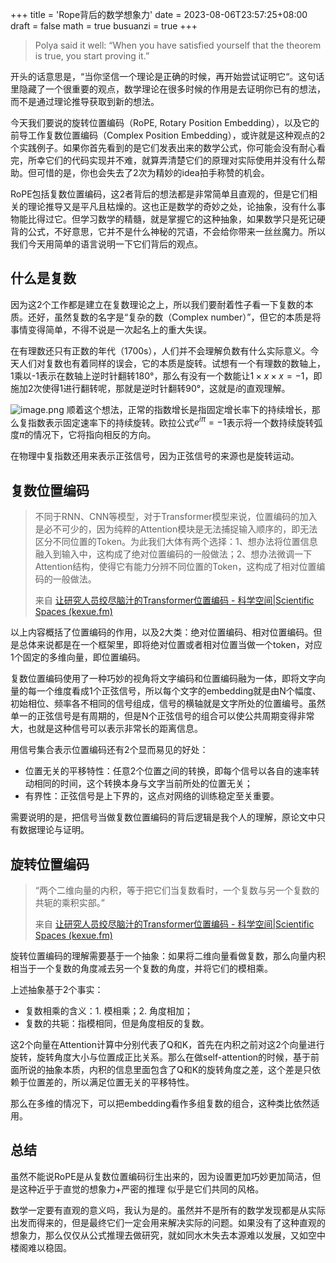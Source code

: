 +++
title = 'Rope背后的数学想象力'
date = 2023-08-06T23:57:25+08:00
draft = false
math = true
busuanzi = true
+++

> Polya said it well: “When you have satisfied yourself that the theorem is true, you start proving it.”

开头的话意思是，“当你坚信一个理论是正确的时候，再开始尝试证明它“。这句话里隐藏了一个很重要的观点，数学理论在很多时候的作用是去证明你已有的想法，而不是通过理论推导获取到新的想法。

今天我们要说的旋转位置编码（RoPE, Rotary Position Embedding），以及它的前导工作复数位置编码（Complex Position Embedding），或许就是这种观点的2个实践例子。如果你首先看到的是它们发表出来的数学公式，你可能会没有耐心看完，所幸它们的代码实现并不难，就算弄清楚它们的原理对实际使用并没有什么帮助。但可惜的是，你也会失去了2次为精妙的idea拍手称赞的机会。

RoPE包括复数位置编码，这2者背后的想法都是非常简单且直观的，但是它们相关的理论推导又是平凡且枯燥的。这也正是数学的奇妙之处，论抽象，没有什么事物能比得过它。但学习数学的精髓，就是掌握它的这种抽象，如果数学只是死记硬背的公式，不好意思，它并不是什么神秘的咒语，不会给你带来一丝丝魔力。所以我们今天用简单的语言说明一下它们背后的观点。

## 什么是复数

因为这2个工作都是建立在复数理论之上，所以我们要耐着性子看一下复数的本质。还好，虽然复数的名字是“复杂的数（Complex number）”，但它的本质是将事情变得简单，不得不说是一次起名上的重大失误。

在有理数还只有正数的年代（1700s），人们并不会理解负数有什么实际意义。今天人们对复数也有着同样的误会，它的本质是旋转。试想有一个有理数的数轴上，1乘以-1表示在数轴上逆时针翻转180°，那么有没有一个数能让$1\times x \times x=-1$，即施加2次使得1进行翻转呢，那就是逆时针翻转90°，这就是$i$的直观理解。

![image.png](https://p9-juejin.byteimg.com/tos-cn-i-k3u1fbpfcp/462663ca61004240af1ff17de06782a1~tplv-k3u1fbpfcp-watermark.image?)
顺着这个想法，正常的指数增长是指固定增长率下的持续增长，那么复指数表示固定速率下的持续旋转。欧拉公式$e^{i\pi}=-1$表示将一个数持续旋转弧度$\pi$的情况下，它将指向相反的方向。

在物理中复指数还用来表示正弦信号，因为正弦信号的来源也是旋转运动。

## 复数位置编码

> 不同于RNN、CNN等模型，对于Transformer模型来说，位置编码的加入是必不可少的，因为纯粹的Attention模块是无法捕捉输入顺序的，即无法区分不同位置的Token。为此我们大体有两个选择：1、想办法将位置信息融入到输入中，这构成了绝对位置编码的一般做法；2、想办法微调一下Attention结构，使得它有能力分辨不同位置的Token，这构成了相对位置编码的一般做法。
>
> 来自 [让研究人员绞尽脑汁的Transformer位置编码 - 科学空间|Scientific Spaces (kexue.fm)](https://kexue.fm/archives/8130)

以上内容概括了位置编码的作用，以及2大类：绝对位置编码、相对位置编码。但是总体来说都是在一个框架里，即将绝对位置或者相对位置当做一个token，对应1个固定的多维向量，即位置编码。

复数位置编码使用了一种巧妙的视角将文字编码和位置编码融为一体，即将文字向量的每一个维度看成1个正弦信号，所以每个文字的embedding就是由N个幅度、初始相位、频率各不相同的信号组成，信号的横轴就是文字所处的位置编号。虽然单一的正弦信号是有周期的，但是N个正弦信号的组合可以使公共周期变得非常大，也就是这种信号可以表示非常长的距离信息。

用信号集合表示位置编码还有2个显而易见的好处：

-   位置无关的平移特性：任意2个位置之间的转换，即每个信号以各自的速率转动相同的时间，这个转换本身与文字当前所处的位置无关；
-   有界性：正弦信号是上下界的，这点对网络的训练稳定至关重要。

需要说明的是，把信号当做复数位置编码的背后逻辑是我个人的理解，原论文中只有数据理论与证明。

## 旋转位置编码

> “两个二维向量的内积，等于把它们当复数看时，一个复数与另一个复数的共轭的乘积实部。”
> 
> 来自 [让研究人员绞尽脑汁的Transformer位置编码 - 科学空间|Scientific Spaces (kexue.fm)](https://kexue.fm/archives/8130)

旋转位置编码的理解需要基于一个抽象：如果将二维向量看做复数，那么向量内积相当于一个复数的角度减去另一个复数的角度，并将它们的模相乘。

上述抽象基于2个事实：

-   复数相乘的含义：1. 模相乘；2. 角度相加；
-   复数的共轭：指模相同，但是角度相反的复数。

这2个向量在Attention计算中分别代表了Q和K，首先在内积之前对这2个向量进行旋转，旋转角度大小与位置成正比关系。那么在做self-attention的时候，基于前面所说的抽象本质，内积的信息里面包含了Q和K的旋转角度之差，这个差是只依赖于位置差的，所以满足位置无关的平移特性。

那么在多维的情况下，可以把embedding看作多组复数的组合，这种类比依然适用。

## 总结

虽然不能说RoPE是从复数位置编码衍生出来的，因为设置更加巧妙更加简洁，但是这种近乎于直觉的想象力+严密的推理 似乎是它们共同的风格。

数学一定要有直观的意义吗，我认为是的。虽然并不是所有的数学发现都是从实际出发而得来的，但是最终它们一定会用来解决实际的问题。如果没有了这种直观的想象力，那么仅仅从公式推理去做研究，就如同水木失去本源难以发展，又如空中楼阁难以稳固。